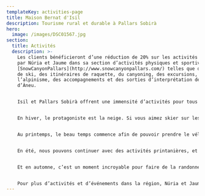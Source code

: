 ```yaml
---
templateKey: activities-page
title: Maison Bernat d'Isil
description: Tourisme rural et durable à Pallars Sobirà
hero:
  image: /images/DSC01567.jpg
section:
  title: Activités
  description: >-
    Les clients bénéficieront d’une réduction de 20% sur les activités proposées
    par Núria et Jaume dans sa section d’activités physiques et sportives
    [SnowCanyonPallars](http://www.snowcanyonpallars.com/) telles que des cours
    de ski, des itinéraires de raquette, du canyoning, des excursions, de
    l’alpinisme, des accompagnements et des sorties d’interprétation des Vallées
    d’Àneu.


    Isil et Pallars Sobirà offrent une immensité d’activités pour tous les publics, du sport aux loisirs, la culture et la gastronomie.


    En hiver, le protagoniste est la neige. Si vous aimez skier sur les pistes, nous avons Baqueira-Beret (17min jusqu’au parking de La Peülla), Espot-Esquí, Port-Ainé et Tavascan. Si vous êtes à la recherche de ski de fond, nous avons Tavascan, Virós-Vall Ferrera et Pla de Beret. Le territoire nous offre également la possibilité de faire différents itinéraires avec des raquettes. Et les options d’itinéraires de ski randonné sont inépuisables.


    Au printemps, le beau temps commence afin de pouvoir prendre le vélo, que ce soit sur route ou en VTT. Les Vallées d’Àneu et le Pallars offrent des itinéraires spectaculaires. Des activités nautiques aussi passionnantes, que les ravins ou du rafting commencent également.


    En été, nous pouvons continuer avec des activités printanières, et en même temps, Valls d’Àneu est rejoint par les festivals culturels Esbaiola’t, Dansàneu, Esterri d’Àneu Foire de la bière, Festival de musique ancienne des Pyrénées, descentes de fallas à Isil, Valence d’Àneu et Alós, festivals tous les week-ends et plusieurs foires entre autres.


    Et en automne, c’est un moment incroyable pour faire de la randonnée, aller chercher des champignons ou écouter la brame des cerfs et contempler le beau spectacle des couleurs des forêts.


    Pour plus d’activités et d’événements dans la région, Núria et Jaume sont à votre disposition pour vous informer.  Vous pouvez également être informé de tout en consultant le site du [Tourisme des Vallées d’Àneu](https://www.turismevallsdaneu.com).
---
```

